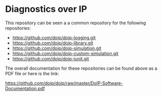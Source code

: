 # Diagnostics over IP

This repository can be seen a a common repository for the following repositories:
* https://github.com/doip/doip-logging.git
* https://github.com/doip/doip-library.git
* https://github.com/doip/doip-simulation.git
* https://github.com/doip/doip-custom-simulation.git
* https://github.com/doip/doip-junit.git

The overall documentation for these repositories can be found above
as a PDF file or here is the link:

https://github.com/doip/doip/raw/master/DoIP-Software-Documentation.pdf
